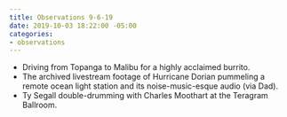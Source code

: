 ```yaml
---
title: Observations 9-6-19
date: 2019-10-03 18:22:00 -05:00
categories:
- observations
---
```


- Driving from Topanga to Malibu for a highly acclaimed burrito.
- The archived livestream footage of Hurricane Dorian pummeling a remote ocean light station and its noise-music-esque audio (via Dad).
- Ty Segall double-drumming with Charles Moothart at the Teragram Ballroom.